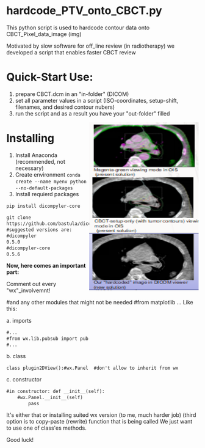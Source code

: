 hardcode_PTV_onto_CBCT.py
============
This python script is used to hardcode contour data onto CBCT_Pixel_data_image (img)

Motivated by slow software for off_line review (in radiotherapy) we developed a script that enables faster CBCT review

Quick-Start Use:
============
1. prepare CBCT.dcm in an "in-folder" (DICOM)
2. set all parameter values in a script (ISO-coordinates, setup-shift, filenames, and desired contour nubers)
3. run the script and as a result you have your "out-folder" filled 

<img src='https://raw.githubusercontent.com/jaibrat/hardcode_PTV_onto_CBCT/main/demo-imge.PNG' align='right' height='440' width='287' alt="idea in short">

Installing
==========
1. Install Anaconda (recommended, not necessary)
2. Create environment  ```conda create --name myenv python --no-default-packages```
4. Install requierd packages
```
pip install dicompyler-core
```
```
git clone https://github.com/bastula/dicompyler.git
#suggested versions are:
#dicompyler                         0.5.0
#dicompyler-core                    0.5.6
```
**Now, here comes an important part:**

Comment out every "wx"_involvemnt!

#and any other modules that might not be needed
#from matplotlib ...
Like this:

a. imports
```
#...
#from wx.lib.pubsub import pub
#...
```
b. class
```
class plugin2DView():#wx.Panel  #don't allow to inherit from wx
```
c. constructor
```
#in constructor: def __init__(self):  
	#wx.Panel.__init__(self)
        pass    
```
It's either that or installing suited wx version (to me, much harder job)
(third option is to copy-paste (rewrite) function that is being called
We just want to use one of class'es methods.


Good luck!
